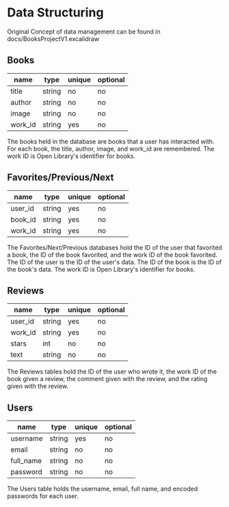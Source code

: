 # Data Structuring

Original Concept of data management can be found in docs/BooksProjectV1.excalidraw

## Books
|name   |type  |unique|optional|
|-------|------|------|--------|
|title  |string|no    |no      |
|author |string|no    |no      |
|image  |string|no    |no      |
|work_id|string|yes   |no      |

The books held in the database are books that a user has interacted with. 
For each book, the title, author, image, and work_id are remembered.
The work ID is Open Library's identifier for books.
## Favorites/Previous/Next
|name   |type  |unique|optional|
|-------|------|------|--------|
|user_id|string|yes   |no      |
|book_id|string|yes   |no      |
|work_id|string|yes   |no      |

The Favorites/Next/Previous databases hold the ID of the user that favorited a book, the ID of the book favorited, and the work ID of the book favorited.
The ID of the user is the ID of the user's data.
The ID of the book is the ID of the book's data.
The work ID is Open Library's identifier for books.
## Reviews
|name   |type  |unique|optional|
|-------|------|------|--------|
|user_id|string|yes   |no      |
|work_id|string|yes   |no      |
|stars  |int   |no    |no      |
|text   |string|no    |no      |

The Reviews tables hold the ID of the user who wrote it, the work ID of the book given a review, the comment given with the review, and the rating given with the review.
## Users
|name     |type  |unique|optional|
|---------|------|------|--------|
|username |string|yes   |no      |
|email    |string|no    |no      |
|full_name|string|no    |no      |
|password |string|no    |no      |

The Users table holds the username, email, full name, and encoded passwords for each user.
